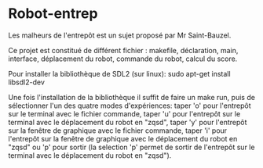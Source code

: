 # Robot-entrep

Les malheurs de l'entrepôt est un sujet proposé par Mr Saint-Bauzel.

Ce projet est constitué de différent fichier : makefile, déclaration, main, interface, déplacement du robot, commande du robot, calcul du score.

Pour installer la bibliothèque de SDL2 (sur linux):
sudo apt-get install libsdl2-dev

Une fois l'installation de la bibliothèque il suffit de faire un make run, puis de sélectionner l'un des quatre modes d'expériences: taper 'o' pour l'entrepôt sur le terminal avec le fichier commande, taper 'u' pour l'entrepôt sur le terminal avec le déplacement du robot en "zqsd", taper 'y' pour l'entrepôt sur la fenêtre de graphique avec le fichier commande, taper 'i' pour l'entrepôt sur la fenêtre de graphique avec le déplacement du robot en "zqsd" ou 'p' pour sortir (la selection 'p' permet de sortir de l'entrepôt sur le terminal avec le déplacement du robot en "zqsd").
